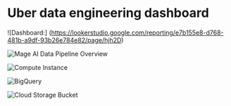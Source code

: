 # Uber data engineering dashboard

![Dashboard:]
(https://lookerstudio.google.com/reporting/e7b155e8-d768-481b-a9df-93b26e784e82/page/hjh2D)


![Mage AI Data Pipeline Overview](https://drive.google.com/file/d/1jfxQF6glRXhXyKflZjBn-TJqMLCbtO4c/view?usp=sharing)

![Compute Instance](https://drive.google.com/file/d/1jfgM5OV97dhxVI1C_3_BI7uc7PrCY7B1/view?usp=sharing)

![BigQuery](https://drive.google.com/file/d/1VzZCQSOGj7GkYYsSQ3TXFXtYTlzkrZUQ/view?usp=sharing)

![Cloud Storage Bucket](https://drive.google.com/file/d/1jfgM5OV97dhxVI1C_3_BI7uc7PrCY7B1/view?usp=sharing)

